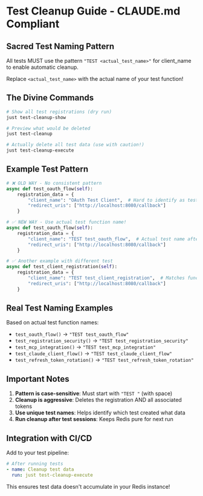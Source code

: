 # Test Cleanup Guide - CLAUDE.md Compliant

## Sacred Test Naming Pattern

All tests MUST use the pattern `"TEST <actual_test_name>"` for client_name to enable automatic cleanup.

Replace `<actual_test_name>` with the actual name of your test function!

## The Divine Commands

```bash
# Show all test registrations (dry run)
just test-cleanup-show

# Preview what would be deleted
just test-cleanup

# Actually delete all test data (use with caution!)
just test-cleanup-execute
```

## Example Test Pattern

```python
# ❌ OLD WAY - No consistent pattern
async def test_oauth_flow(self):
    registration_data = {
        "client_name": "OAuth Test Client",  # Hard to identify as test data
        "redirect_uris": ["http://localhost:8080/callback"]
    }

# ✅ NEW WAY - Use actual test function name!
async def test_oauth_flow(self):
    registration_data = {
        "client_name": "TEST test_oauth_flow",  # Actual test name after "TEST "
        "redirect_uris": ["http://localhost:8080/callback"]
    }

# ✅ Another example with different test
async def test_client_registration(self):
    registration_data = {
        "client_name": "TEST test_client_registration",  # Matches function name
        "redirect_uris": ["http://localhost:8080/callback"]
    }
```

## Real Test Naming Examples

Based on actual test function names:

- `test_oauth_flow()` → `"TEST test_oauth_flow"`
- `test_registration_security()` → `"TEST test_registration_security"`
- `test_mcp_integration()` → `"TEST test_mcp_integration"`
- `test_claude_client_flow()` → `"TEST test_claude_client_flow"`
- `test_refresh_token_rotation()` → `"TEST test_refresh_token_rotation"`

## Important Notes

1. **Pattern is case-sensitive**: Must start with `"TEST "` (with space)
2. **Cleanup is aggressive**: Deletes the registration AND all associated tokens
3. **Use unique test names**: Helps identify which test created what data
4. **Run cleanup after test sessions**: Keeps Redis pure for next run

## Integration with CI/CD

Add to your test pipeline:

```yaml
# After running tests
- name: Cleanup test data
  run: just test-cleanup-execute
```

This ensures test data doesn't accumulate in your Redis instance!